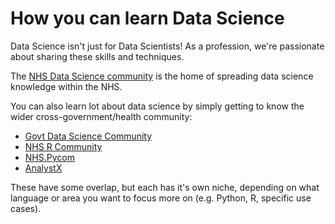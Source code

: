 # How you can learn Data Science

Data Science isn't just for Data Scientists! As a profession, we're passionate about sharing these skills and techniques.

The [NHS Data Science community](https://data-science-community.analystx.uk/) is the home of spreading data science knowledge within the NHS.

You can also learn lot about data science by simply getting to know the wider cross-government/health community:

- [Govt Data Science Community](https://www.gov.uk/service-manual/communities/data-science-community)
- [NHS R Community](https://nhsrcommunity.com/)
- [NHS.Pycom](https://nhs-pycom.net/)
- [AnalystX](https://analystx.uk/)

These have some overlap, but each has it's own niche, depending on what language or area you want to focus more on (e.g. Python, R, specific use cases).

